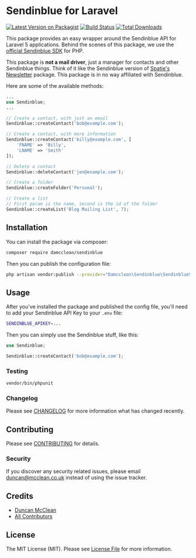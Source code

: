 # Sendinblue for Laravel

[![Latest Version on Packagist](https://img.shields.io/packagist/v/damcclean/laravel-sendinblue.svg?style=flat-square)](https://packagist.org/packages/damcclean/laravel-sendinblue)
[![Build Status](https://img.shields.io/travis/damcclean/laravel-sendinblue/master.svg?style=flat-square)](https://travis-ci.org/damcclean/laravel-sendinblue)
[![Total Downloads](https://img.shields.io/packagist/dt/damcclean/laravel-sendinblue.svg?style=flat-square)](https://packagist.org/packages/damcclean/laravel-sendinblue)

This package provides an easy wrapper around the Sendinblue API for Laravel 5 applications. Behind the scenes of this package, we use the [official Sendinblue SDK](https://github.com/sendinblue/APIv3-php-library/tree/master/docs/Api) for PHP.

This package is **not a mail driver**, just a manager for contacts and other Sendinblue things. Think of it like the Sendinblue version of [Spatie's Newsletter](https://github.com/spatie/laravel-newsletter) package. This package is in no way affiliated with Sendinblue.

Here are some of the available methods:

```php
...
use Sendinblue;
...

// Create a contact, with just an email
Sendinblue::createContact('bob@example.com');

// Create a contact, with more information
Sendinblue::createContact('billy@example.com', [
    'FNAME' => 'Billy',
    'LNAME' => 'Smith'
]);

// Delete a contact
Sendinblue::deleteContact('jen@example.com');

// Create a folder
Sendinblue::createFolder('Personal');

// Create a list
// First param is the name, second is the id of the folder
Sendinblue::createList('Blog Mailing List', 7);
```

## Installation

You can install the package via composer:

```bash
composer require damcclean/sendinblue
```

Then you can publish the configuration file:

```bash
php artisan vendor:publish --provider="Damcclean\Sendinblue\SendinblueServiceProvider"
```

## Usage

After you've installed the package and published the config file, you'll need to add your Sendinblue API Key to your `.env` file:

```bash
SENDINBLUE_APIKEY=...
```

Then you can simply use the Sendinblue stuff, like this:

``` php
use Sendinblue;

Sendinblue::createContact('bob@example.com');
```

### Testing

``` bash
vendor/bin/phpunit
```

### Changelog

Please see [CHANGELOG](CHANGELOG.md) for more information what has changed recently.

## Contributing

Please see [CONTRIBUTING](CONTRIBUTING.md) for details.

### Security

If you discover any security related issues, please email duncan@mcclean.co.uk instead of using the issue tracker.

## Credits

- [Duncan McClean](https://github.com/damcclean)
- [All Contributors](../../contributors)

## License

The MIT License (MIT). Please see [License File](LICENSE.md) for more information.